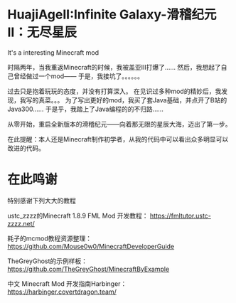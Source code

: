 # HuajiAgeII:Infinite Galaxy-滑稽纪元II：无尽星辰

It's a interesting Minecraft mod

时隔两年，当我重返Minecraft的时候，我被盖亚III打爆了……
然后，我想起了自己曾经做过一个mod——
于是，我接坑了。。。。。。

过去只是抱着玩玩的态度，并没有打算深入。
在见识过多种mod的精妙后，我发现，我写的真菜。。。
为了写出更好的mod，我买了套Java基础，并点开了B站的Java300……
于是乎，我踏上了Java编程的的不归路……

从零开始，重启全新版本的滑稽纪元——向着那无限的星辰大海，迈出了第一步。

在此提醒：本人还是Minecraft制作初学者，从我的代码中可以看出众多明显可以改进的代码。

# 在此鸣谢
特别感谢下列大大的教程

ustc_zzzz的Minecraft 1.8.9 FML Mod 开发教程：
https://fmltutor.ustc-zzzz.net/

耗子的mcmod教程资源整理：
https://github.com/Mouse0w0/MinecraftDeveloperGuide

TheGreyGhost的示例样板：
https://github.com/TheGreyGhost/MinecraftByExample

中文 Minecraft Mod 开发指南Harbinger：
https://harbinger.covertdragon.team/
